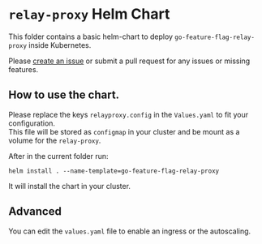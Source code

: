 # `relay-proxy` Helm Chart

This folder contains a basic helm-chart to deploy `go-feature-flag-relay-proxy` inside Kubernetes.

Please [create an issue](https://github.com/thomaspoignant/go-feature-flag/issues/new/choose) or submit a pull request
for any issues or missing features.


## How to use the chart.
Please replace the keys `relayproxy.config` in  the `Values.yaml` to fit your configuration.   
This file will be stored as `configmap` in your cluster and be mount as a volume for the `relay-proxy`.

After in the current folder run:
```shell
helm install . --name-template=go-feature-flag-relay-proxy
```

It will install the chart in your cluster.

## Advanced
You can edit the `values.yaml` file to enable an ingress or the autoscaling.